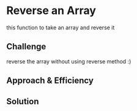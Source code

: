 # Reverse an Array
this function to take an array and reverse it 

## Challenge
reverse the array without using reverse method :)

## Approach & Efficiency



## Solution
<!-- Embedded whiteboard image -->

